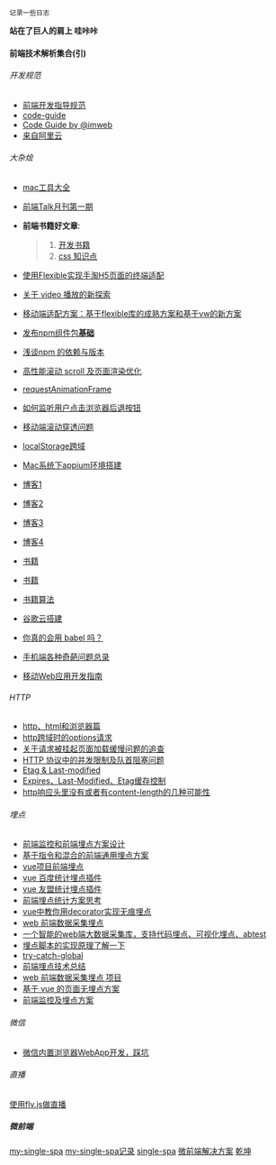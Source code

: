 ```
记录一些日志
```
**站在了巨人的肩上 哇咔咔**
#### 前端技术解析集合(引)

###### 开发规范
* [前端开发指导规范](https://github.com/evecalm/frontend-guideline)
* [code-guide](https://github.com/imweb/code-guide)
* [Code Guide by @imweb](http://imweb.github.io/CodeGuide/)
* [来自阿里云](https://cn.aliyun.com/jiaocheng/676792.html)

###### 大杂烩
* [mac工具大全](https://github.com/Louiszhai/tool)

* [前端Talk月刊第一期](https://github.com/icepy/icepy.me/issues/23)

* **前端书籍好文章**: 
  > 1. [开发书籍](https://github.com/threerocks/studyFiles/tree/master/%E5%89%8D%E7%AB%AF)
  > 2. [css 知识点](https://github.com/chokcoco/cnblogsArticle)
  
* [使用Flexible实现手淘H5页面的终端适配](https://github.com/amfe/article/issues/17)

* [关于 video 播放的新探索](https://segmentfault.com/a/1190000015611832)

* [移动端适配方案：基于flexible库的成熟方案和基于vw的新方案](https://mobilesite.github.io/2018/02/05/vm-mobile-layout/)

* [发布npm组件包**基础**](https://segmentfault.com/a/1190000006250554)

* [浅谈npm 的依赖与版本](https://github.com/SamHwang1990/blog/issues/7)

* [高性能滚动 scroll 及页面渲染优化](http://www.cnblogs.com/coco1s/p/5499469.html)

* [requestAnimationFrame](http://caibaojian.com/requestanimationframe.html)

* [如何监听用户点击浏览器后退按钮](https://github.com/luokuning/blogs/issues/3)

* [移动端滚动穿透问题](https://github.com/pod4g/tool/wiki/%E7%A7%BB%E5%8A%A8%E7%AB%AF%E6%BB%9A%E5%8A%A8%E7%A9%BF%E9%80%8F%E9%97%AE%E9%A2%98)

* [localStorage跨域](https://gist.github.com/buren/8d7c831822bc474164cc37dd522c2d1d)

* [Mac系统下appium环境搭建](https://github.com/HuJiaoHJ/blog/issues/1)

* [博客1](https://github.com/amandakelake/blog)

* [博客2](https://github.com/youngwind/blog)

* [博客3](https://github.com/happylindz/blog)

* [博客4](https://github.com/iuap-design/blog/issues)

* [书籍](https://github.com/lcp0578/book-note)

* [书籍](https://github.com/bluebird89/Docs/blob/306aeb5831264897554d40d746908980cfaa1c4a/AI/DL/Deep%20Learning.md)

* [书籍算法](https://github.com/muditbac/Reading)

* [谷歌云搭建](https://github.com/kaiye/kaiye.github.com/issues/9)

* [你真的会用 babel 吗？](https://github.com/sunyongjian/blog/issues/30)

* [手机端各种奇葩问题总录](https://github.com/zhongDZ/zhongdz.github.com/issues/37)

* [移动Web应用开发指南](https://github.com/maxzhang/maxzhang.github.com/issues/32)

###### HTTP
* [http、html和浏览器篇](https://github.com/forthealllight/blog/issues/19)
* [http跨域时的options请求](https://www.jianshu.com/p/5cf82f092201)
* [关于请求被挂起页面加载缓慢问题的追查](http://fex.baidu.com/blog/2015/01/chrome-stalled-problem-resolving-process/)
* [HTTP 协议中的并发限制及队首阻塞问题](https://juejin.im/post/5b8909036fb9a01a0b31a7a4)
* [Etag & Last-modified](https://blog.csdn.net/guodengh/article/details/78952540)
* [Expires、Last-Modified、Etag缓存控制](https://www.cnblogs.com/zhouwenhong/p/3928645.html)
* [http响应头里没有或者有content-length的几种可能性](https://www.cnblogs.com/lovelacelee/p/5385683.html)

###### 埋点
* [前端监控和前端埋点方案设计](https://github.com/forthealllight/blog/issues/23)
* [基于指令和混合的前端通用埋点方案](https://juejin.im/entry/5958e9086fb9a06bb95abe4a)
* [vue项目前端埋点](https://www.jianshu.com/p/7bc63935a570)
* [vue 百度统计埋点插件](https://github.com/minlingchao1/vue-ba)
* [vue 友盟统计埋点插件](https://github.com/raychenfj/vue-uweb)
* [前端埋点统计方案思考](https://sunmengyuan.github.io/garden/2018/12/13/trace.html)
* [vue中教你用decorator实现无痕埋点](https://www.jianshu.com/p/467544cb088e)
* [web 前端数据采集埋点](https://github.com/bailinlin/web-sdk)
* [一个智能的web端大数据采集库，支持代码埋点、可视化埋点、abtest](https://github.com/534591395/smart_web_data_sdk)
* [埋点脚本的实现原理了解一下](https://github.com/bailinlin/web-sdk/issues/1)
* [try-catch-global](https://github.com/foio/try-catch-global.js)
* [前端埋点技术总结](https://github.com/ceerqingting/issueBlog/issues/14)
* [web 前端数据采集埋点 项目](https://github.com/bailinlin/web-sdk)
* [基于 vue 的页面无埋点方案](https://github.com/wengjq/Share/issues/2)
* [前端监控及埋点方案](https://github.com/Meqn/store/issues/26)

###### 微信
* [微信内置浏览器WebApp开发，踩坑](https://github.com/maxzhang/maxzhang.github.com/issues/31)

###### 直播
[使用flv.js做直播](https://github.com/gwuhaolin/blog/issues/3)

##### 微前端
[my-single-spa](https://github.com/YataoZhang/my-single-spa)
[my-single-spa记录](https://github.com/YataoZhang/my-single-spa/issues/4)
[single-spa](https://github.com/single-spa/single-spa)
[微前端解决方案](https://tech.antfin.com/community/articles/536)
[乾坤](https://qiankun.umijs.org/zh/guide)

